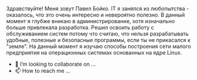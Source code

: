Здравствуйте! Меня зовут Павел Бойко. 
IT я занялся из любопытства - оказалось, что это очень интересно и невероятно полезно.
В данный момент я глубже вникаю в администрирование, хотя изначально больше привлекала разработка. Решил освоить работу с обслуживанием систем потому что считаю, что нельзя разрабатывать удобные, полезные и безопасные программы, если ты не прикасался к "земле". 
На данный момент я изучаю способы построения сети малого предприятия на операционных системах основанных на ядре Linux.
- 💞️ I’m looking to collaborate on ...
- 📫 How to reach me ...

<!---
boyko1989/boyko1989 is a ✨ special ✨ repository because its `README.md` (this file) appears on your GitHub profile.
You can click the Preview link to take a look at your changes.
--->
